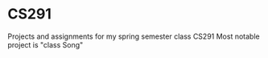 # CS291
Projects and assignments for my spring semester class CS291
Most notable project is "class Song"
